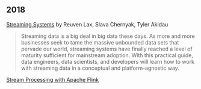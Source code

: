 ## 2018
[Streaming Systems](https://www.oreilly.com/library/view/streaming-systems/9781491983867/) by Reuven Lax, Slava Chernyak, Tyler Akidau
> Streaming data is a big deal in big data these days. As more and more businesses seek to tame the massive unbounded data sets that pervade our world, streaming systems have finally reached a level of maturity sufficient for mainstream adoption. With this practical guide, data engineers, data scientists, and developers will learn how to work with streaming data in a conceptual and platform-agnostic way.

[Stream Processing with Apache Flink](http://shop.oreilly.com/product/0636920057321.do)